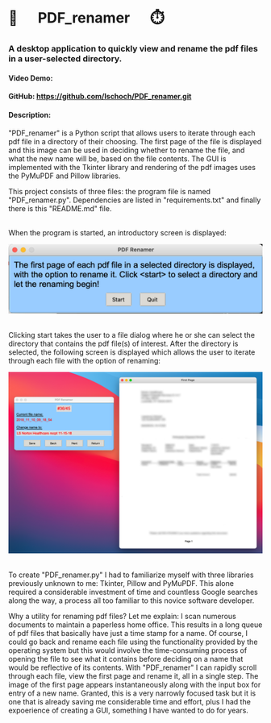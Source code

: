 # 📂      PDF_renamer      ⏱️
### A desktop application to quickly view and rename the pdf files in a user-selected directory.
#### Video Demo:
#### GitHub: https://github.com/lschoch/PDF_renamer.git
#### Description:

"PDF_renamer" is a Python script that allows users to iterate through each pdf file in a directory of their choosing. The first page of the file is displayed and this image can be used in deciding whether to rename the file, and what the new name will be, based on the file contents. The GUI is implemented with the Tkinter library and rendering of the pdf images uses the PyMuPDF and Pillow libraries. 

This project consists of three files: the program file is named "PDF_renamer.py". Dependencies are listed in "requirements.txt" and finally there is this "README.md" file.

\
When the program is started, an introductory screen is displayed:

<img src="images/screen_shot_1.png" alt="introductory screen">

\
Clicking start takes the user to a file dialog where he or she can select the directory that contains the pdf file(s) of interest. After the directory is selected, the following screen is displayed which allows the user to iterate through each file with the option of renaming:

<img src="images/screen_shot_3.png" alt="pdf display">

\
To create "PDF_renamer.py" I had to familiarize myself with three libraries previously unknown to me: Tkinter, Pillow and PyMuPDF. This alone required a considerable investment of time and countless Google searches along the way, a process all too familiar to this novice software developer.

Why a utility for renaming pdf files? Let me explain: I scan numerous documents to maintain a paperless home office. This results in a long queue of pdf files that basically have just a time stamp for a name. Of course, I could go back and rename each file using the functionality provided by the operating system but this would involve the time-consuming process of opening the file to see what it contains before deciding on a name that would be reflective of its contents. With "PDF_renamer" I can rapidly scroll through each file, view the first page and rename it, all in a single step. The image of the first page appears instantaneously along with the input box for entry of a new name. Granted, this is a very narrowly focused task but it is one that is already saving me considerable time and effort, plus I had the expoerience of creating a GUI, something I have wanted to do for years.
